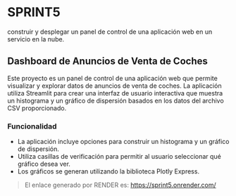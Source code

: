 # SPRINT5
construir y desplegar un panel de control de una aplicación web en un servicio en la nube.

## Dashboard de Anuncios de Venta de Coches

Este proyecto es un panel de control de una aplicación web que permite visualizar y explorar datos de anuncios de venta de coches. La aplicación utiliza Streamlit para crear una interfaz de usuario interactiva que muestra un histograma y un gráfico de dispersión basados en los datos del archivo CSV proporcionado.

### Funcionalidad

- La aplicación incluye opciones para construir un histograma y un gráfico de dispersión.
- Utiliza casillas de verificación para permitir al usuario seleccionar qué gráfico desea ver.
- Los gráficos se generan utilizando la biblioteca Plotly Express.


> El enlace generado por RENDER es: https://sprint5.onrender.com/
